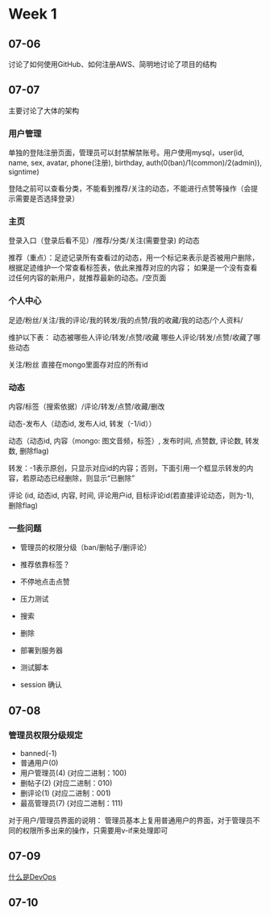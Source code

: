 # Week 1

## 07-06

讨论了如何使用GitHub、如何注册AWS、简明地讨论了项目的结构

## 07-07

主要讨论了大体的架构

### 用户管理

单独的登陆注册页面，管理员可以封禁解禁账号。用户使用mysql，user(id, name, sex, avatar, phone(注册), birthday, auth(0(ban)/1(common)/2(admin)), signtime)

登陆之前可以查看分类，不能看到推荐/关注的动态，不能进行点赞等操作（会提示需要是否选择登录）

### 主页

登录入口（登录后看不见）/推荐/分类/关注(需要登录) 的动态

推荐（重点）：足迹记录所有查看过的动态，用一个标记来表示是否被用户删除，根据足迹维护一个常查看标签表，依此来推荐对应的内容；
如果是一个没有查看过任何内容的新用户，就推荐最新的动态。/空页面

### 个人中心

足迹/粉丝/关注/我的评论/我的转发/我的点赞/我的收藏/我的动态/个人资料/

维护以下表：
动态被哪些人评论/转发/点赞/收藏
哪些人评论/转发/点赞/收藏了哪些动态

关注/粉丝 直接在mongo里面存对应的所有id

### 动态

内容/标签（搜索依据）/评论/转发/点赞/收藏/删改

动态-发布人（动态id, 发布人id, 转发（-1/id））

动态（动态id, 内容（mongo: 图文音频，标签）, 发布时间, 点赞数, 评论数, 转发数, 删除flag)

转发：-1表示原创，只显示对应id的内容；否则，下面引用一个框显示转发的内容，若原动态已经删除，则显示“已删除”

评论 (id, 动态id, 内容, 时间, 评论用户id, 目标评论id(若直接评论动态，则为-1), 删除flag)

### 一些问题

- 管理员的权限分级（ban/删帖子/删评论）

- 推荐依靠标签？

- 不停地点击点赞

- 压力测试

- 搜索

- 删除

- 部署到服务器

- 测试脚本

- session 确认

## 07-08

### 管理员权限分级规定

- banned(-1)
- 普通用户(0)
- 用户管理员(4) (对应二进制：100)
- 删帖子(2) (对应二进制：010)
- 删评论(1) (对应二进制：001)
- 最高管理员(7) (对应二进制：111)

对于用户/管理员界面的说明： 管理员基本上复用普通用户的界面，对于管理员不同的权限所多出来的操作，只需要用v-if来处理即可

## 07-09

[什么是DevOps](https://blog.jjonline.cn/linux/238.html)

## 07-10
